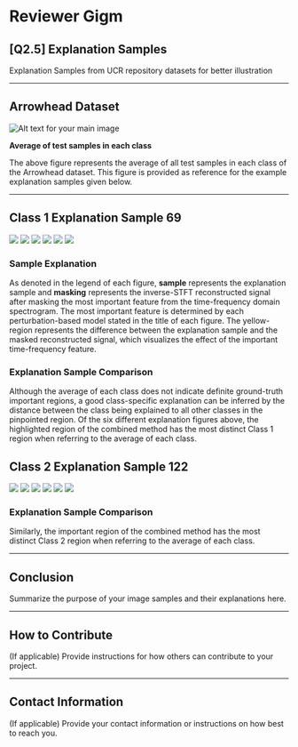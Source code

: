 # Reviewer Gigm 

## [Q2.5] Explanation Samples

Explanation Samples from UCR repository datasets for better illustration

---

## Arrowhead Dataset

![Alt text for your main image](Explanation_Samples/arrowhead/Avg.png)

**Average of test samples in each class**

The above figure represents the average of all test samples in each class of the Arrowhead dataset. This figure is provided as reference for the example explanation samples given below.   

---

## Class 1 Explanation Sample 69

<p float="left">
  <img src="Explanation_Samples/arrowhead/combined_69.png" />
  <img src="Explanation_Samples/arrowhead/deletion_69.png" />
  <img src="Explanation_Samples/arrowhead/insertion_69.png" />
  <img src="Explanation_Samples/arrowhead/lime_69.png" />
  <img src="Explanation_Samples/arrowhead/shap_69.png" />
  <img src="Explanation_Samples/arrowhead/rise_69.png" />
</p>

### Sample Explanation  

As denoted in the legend of each figure, **sample** represents the explanation sample and **masking** represents the inverse-STFT reconstructed signal after masking the most important feature from the time-frequency domain spectrogram. The most important feature is determined by each perturbation-based model stated in the title of each figure. The yellow-region represents the difference between the explanation sample and the masked reconstructed signal, which visualizes the effect of the important time-frequency feature.       

### Explanation Sample Comparison  

Although the average of each class does not indicate definite ground-truth important regions, a good class-specific explanation can be inferred by the distance between the class being explained to all other classes in the pinpointed region. Of the six different explanation figures above, the highlighted region of the combined method has the most distinct Class 1 region when referring to the average of each class. 

## Class 2 Explanation Sample 122

<p float="left">
  <img src="Explanation_Samples/arrowhead/combined_122.png" />
  <img src="Explanation_Samples/arrowhead/deletion_122.png" />
  <img src="Explanation_Samples/arrowhead/insertion_122.png" />
  <img src="Explanation_Samples/arrowhead/lime_122.png" />
  <img src="Explanation_Samples/arrowhead/shap_122.png" />
  <img src="Explanation_Samples/arrowhead/rise_122.png" />
</p>

### Explanation Sample Comparison  

Similarly, the important region of the combined method has the most distinct Class 2 region when referring to the average of each class.

---

## Conclusion

Summarize the purpose of your image samples and their explanations here.

---

## How to Contribute

(If applicable) Provide instructions for how others can contribute to your project.

---

## Contact Information

(If applicable) Provide your contact information or instructions on how best to reach you.
